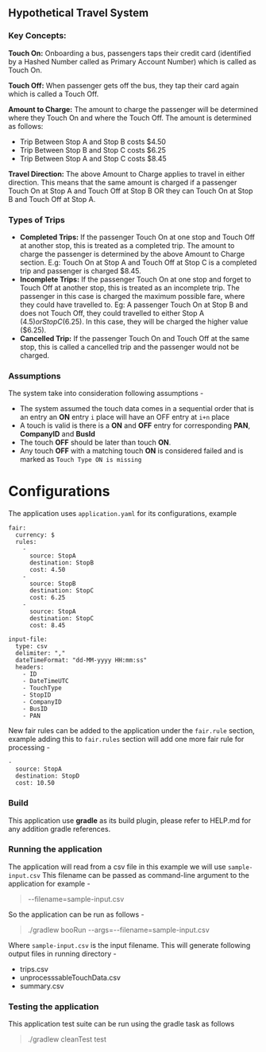 ## Hypothetical Travel System

### Key Concepts:
**Touch On:** Onboarding a bus, passengers taps their credit card (identified by a Hashed Number called as Primary Account Number) which is called as Touch On.

**Touch Off:** When passenger gets off the bus, they tap their card again which is called a Touch Off.

**Amount to Charge:** The amount to charge the passenger will be determined where they Touch On and where the Touch Off. The amount is determined as follows:
- Trip Between Stop A and Stop B costs $4.50
- Trip Between Stop B and Stop C costs $6.25
- Trip Between Stop A and Stop C costs $8.45

**Travel Direction:** The above Amount to Charge applies to travel in either direction. This means that the same amount is charged if a passenger Touch On at Stop A and Touch Off at Stop B OR they can Touch On at Stop B and Touch Off at Stop A.

### Types of Trips
- **Completed Trips:** If the passenger Touch On at one stop and Touch Off at another stop, this is treated as a completed trip. The amount to charge the passenger is determined by the above Amount to Charge section. E.g: Touch On at Stop A and Touch Off at Stop C is a completed trip and passenger is charged $8.45.
- **Incomplete Trips:** If the passenger Touch On at one stop and forget to Touch Off at another stop, this is treated as an incomplete trip. The passenger in this case is charged the maximum possible fare, where they could have travelled to. Eg: A passenger Touch On at Stop B and does not Touch Off, they could travelled to either Stop A ($4.5) or Stop C ($6.25). In this case, they will be charged the higher value ($6.25).
- **Cancelled Trip:** If the passenger Touch On and Touch Off at the same stop, this is called a cancelled trip and the passenger would not be charged.

### Assumptions
The system take into consideration following assumptions -
- The system assumed the touch data comes in a sequential order that is an entry an **ON** entry `i` place will have an OFF entry at `i+n` place
- A touch is valid is there is a **ON** and **OFF** entry for corresponding **PAN**, **CompanyID** and **BusId**
- The touch **OFF** should be later than touch **ON**.
- Any touch **OFF** with a matching touch **ON** is considered failed and is marked as `Touch Type ON is missing`

# Configurations
The application uses `application.yaml` for its configurations, example

```
fair:
  currency: $
  rules:
    -
      source: StopA
      destination: StopB
      cost: 4.50
    -
      source: StopB
      destination: StopC
      cost: 6.25
    -
      source: StopA
      destination: StopC
      cost: 8.45

input-file:
  type: csv
  delimiter: ","
  dateTimeFormat: "dd-MM-yyyy HH:mm:ss"
  headers:
    - ID
    - DateTimeUTC
    - TouchType
    - StopID
    - CompanyID
    - BusID
    - PAN
```

New fair rules can be added to the application under the `fair.rule` section, example adding this to `fair.rules` section will add one more fair rule for processing -
```
-
  source: StopA
  destination: StopD
  cost: 10.50
```


### Build
This application use **gradle** as its build plugin, please refer to HELP.md for any addition gradle references.

### Running the application

The application will read from a csv file in this example we will use `sample-input.csv`
This filename can be passed as command-line argument to the application for example -
> --filename=sample-input.csv

So the application can be run as follows -
> ./gradlew booRun --args=--filename=sample-input.csv

Where `sample-input.csv` is the input filename.
This will generate following output files in running directory -
- trips.csv
- unprocesssableTouchData.csv
- summary.csv



### Testing the application

This application test suite can be run using the gradle task as follows

> ./gradlew cleanTest test
